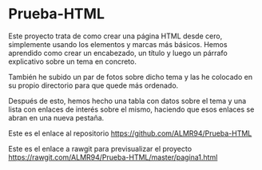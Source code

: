 # Prueba-HTML
Este proyecto trata de como crear una página HTML desde cero, simplemente usando los elementos y marcas más básicos.
Hemos aprendido como crear un encabezado, un título y luego un párrafo explicativo sobre un tema en concreto.

También he subido un par de fotos sobre dicho tema y las he colocado en su propio directorio para que quede más ordenado.

Después de esto, hemos hecho una tabla con datos sobre el tema y una lista con enlaces de interés sobre el mismo, haciendo que esos enlaces se abran en una nueva pestaña.

Este es el enlace al repositorio https://github.com/ALMR94/Prueba-HTML

Este es el enlace a rawgit para previsualizar el proyecto https://rawgit.com/ALMR94/Prueba-HTML/master/pagina1.html
